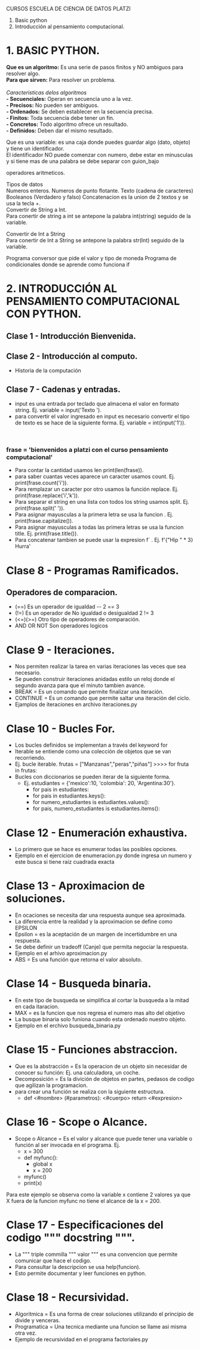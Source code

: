 CURSOS ESCUELA DE CIENCIA DE DATOS PLATZI

1. Basic python
2. Introducción al pensamiento computacional.



<h1>1. BASIC PYTHON.</h1>

**Que es un algoritmo:** Es una serie de pasos finitos y NO ambiguos para resolver algo.</br>
**Para que sirven:** Para resolver un problema.</br></br>
*Caracteristicas delos algoritmos*</br>
**- Secuenciales:** Operan en secuencia uno a la vez.</br>
**- Precisos:** No pueden ser ambiguos.</br>
**- Ordenados:** Se deben establecer en la secuencia precisa.</br>
**- Finitos:** Toda secuencia debe tener un fin.</br>
**- Concretos:** Todo algoritmo ofrece un resultado.</br>
**- Definidos:** Deben dar el mismo resultado.</br>

Que es una variable: es una caja donde puedes guardar algo (dato, objeto) y tiene un identificador.</br>
    El identificador NO puede comenzar con numero, debe estar en minusculas y si tiene mas de una palabra se debe separar con guion_bajo </br>

operadores aritmeticos.

Tipos de datos </br>
Numeros enteros.
Numeros de punto flotante.
Texto (cadena de caracteres)
Booleanos (Verdadero y falso)
Concatenacion es la union de 2 textos y se usa la tecla +.
</br>
Convertir de String a Int. </br>
Para conertir de string a int se antepone la palabra int(string) seguido de la variable.</br>

Convertir de Int a String </br>
Para conertir de Int a String se antepone la palabra str(Int) seguido de la variable. </br>

Programa conversor que pide el valor y tipo de moneda 
Programa de condicionales donde se aprende como funciona if


<h1>2. INTRODUCCIÓN AL PENSAMIENTO COMPUTACIONAL CON PYTHON.</h1>

<h2>Clase 1 - Introducción Bienvenida.</h2>
<h2>Clase 2 - Introducción al computo.</h2>

* Historia de la computación

<h2>Clase 7 - Cadenas y entradas.</h2>

*   input es una entrada por teclado que almacena el valor en formato string. Ej. variable = input('Texto ').
* para convertir el valor ingresado en input es necesario convertir el tipo de texto es se hace de la siguiente forma. Ej. variable = int(input('1')).

<br><h3>frase = 'bienvenidos a platzi con el curso pensamiento computacional'</h3>

* Para contar la cantidad usamos len
    print(len(frase)).
* para saber cuantas veces aparece un caracter usamos count. Ej. print(frase.count('i')).
* Para remplazar un caracter por otro usamos la función replace. Ej. print(frase.replace('i','k')).
* Para separar el string en una lista con todos los string usamos split. Ej. print(frase.split(' ')).
* Para asignar mayusculas a la primera letra se usa la funcion . Ej. print(frase.capitalize()).
* Para asignar mayusculas a todas las primera letras se usa la funcion title. Ej. print(frase.title()).
* Para concatenar tambien se puede usar la expresion f´ . Ej. f'{"Hip " * 3} Hurra' 

<h1>Clase 8 - Programas Ramificados.</h1>
<h2> Operadores de comparacion.</h2>

* (==) Es un operador de igualdad -- 2 == 3
* (!=) Es un operador de No igualdad o desigualdad 2 != 3
* (<=)(>=) Otro tipo de operadores de comparación.
* AND OR NOT Son operadores logicos 

<h1>Clase 9 - Iteraciones.</h1>

* Nos permiten realizar la tarea en varias iteraciones las veces que sea necesario.
* Se pueden construir iteraciones anidadas estilo un reloj donde el segundo avanza para que el minuto tambien avance.
* BREAK = Es un comando que permite finalizar una iteración.
* CONTINUE = Es un comando que permite saltar una iteración del ciclo.
* Ejamplos de iteraciones en archivo iteraciones.py

<h1>Clase 10 - Bucles For.</h1>

* Los bucles definidos se implementan a través del keyword for 
* Iterable se entiende como una colección de objetos que se van recorriendo.
* Ej. bucle iterable.  frutas = ["Manzanas","peras","piñas"]  >>>>  for fruta in frutas:
* Bucles con diccionarios se pueden iterar de la siguiente forma.
    * Ej. estudiantes = {'mexico':10, 'colombia': 20, 'Argentina:30'}.
        * for pais in estudiantes:
        * for pais in estudiantes.keys():
        * for numero_estudiantes is estudiantes.values():
        * for pais, numero_estudiantes is estudiantes.items():

<h1>Clase 12 - Enumeración exhaustiva.</h1>

* Lo primero que se hace es enumerar todas las posibles opciones.
* Ejemplo en el ejercicion de enumeracion.py donde ingresa un numero y este busca si tiene raiz cuadrada exacta

<h1>Clase 13 - Aproximacion de soluciones.</h1>

* En ocaciones se necesita dar una respuesta aunque sea aproximada.
* La diferencia entre la realidad y la aproximacion se define como EPSILON
* Epsilon = es la aceptación de un margen de incertidumbre en una respuesta.
* Se debe definir un tradeoff (Canje) que permita negociar la respuesta.
* Ejemplo en el arhivo aproximacion.py
* ABS = Es una función que retorna el valor absoluto.

<h1>Clase 14 - Busqueda binaria.</h1>

* En este tipo de busqueda se simplifica al cortar la busqueda a la mitad en cada itaracion.
* MAX = es la funcion que nos regresa el numero mas alto del objetivo
* La busque binaria solo funiona cuando esta ordenado nuestro objeto.
* Ejemplo en el erchivo busqueda_binaria.py

<h1>Clase 15 - Funciones abstraccion.</h1>

* Que es la abstracción = Es la operacion de un objeto sin necesidar de conocer su función: Ej. una calculadora, un coche.
* Decomposición = Es la divición de objetos en partes, pedasos de codigo que agilizan la programacion.
* para crear una función se realiza con la siguiente estructura.
    * def <#nombre> (#parametros):
          <#cuerpo>
          return <#expresion>

<h1>Clase 16 - Scope o Alcance.</h1>

* Scope o Alcance = Es el valor y alcance que puede tener una variable o función al ser invocada en el programa. Ej.
    - x = 300
    - def myfunc():
        - global x
        - x = 200
    - myfunc()
    - print(x)

Para este ejemplo se observa como la variable x contiene 2 valores ya que X fuera de la funcion myfunc no tiene el alcance de la x = 200.

<h1>Clase 17 - Especificaciones del codigo """ docstring """.</h1>

* La """ triple commilla """ valor """ es una convencion que permite comunicar que hace el codigo.
* Para consultar la descripcion se usa help(funcion).
* Esto permite documentar y leer funciones en python.

<h1>Clase 18 - Recursividad.</h1>

* Algoritmica = Es una forma de crear soluciones utilizando el principio de divide y venceras.
* Programatica = Una tecnica mediante una funcion se llame asi misma otra vez.
* Ejemplo de recursividad en el programa factoriales.py
